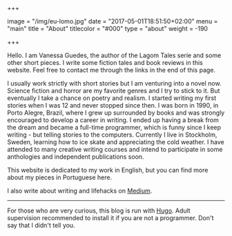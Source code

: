 +++

image = "/img/eu-lomo.jpg"
date = "2017-05-01T18:51:50+02:00"
menu = "main"
title = "About"
titlecolor = "#000"
type = "about"
weight = -190


+++

Hello. I am Vanessa Guedes, the author of the Lagom Tales serie and some other short pieces. I write some fiction tales and book reviews in this website. Feel free to contact me through the links in the end of this page.

I usually work strictly with short stories but I am venturing into a novel now. Science fiction and horror are my favorite genres and I try to stick to it. But eventually I take a chance on poetry and realism.
I started writing my first stories when I was 12 and never stopped since then. I was born in 1990, in Porto Alegre, Brazil,  where I grew up surrounded by books and was strongly encouraged to develop a career in writing. I ended up having a break from the dream and became a full-time programmer, which is funny since I keep writing - but telling stories to the computers.  Currently I live in Stockholm, Sweden, learning how to ice skate and appreciating the cold weather.
I have attended to many creative writing courses and intend to participate in some anthologies and independent publications soon.

This website is dedicated to my work in English, but you can find more about my pieces in Portuguese here.

I also write about writing and lifehacks on [Medium](https://medium.com/@sayhellotovanessa).


_________

For those who are very curious, this blog is run with [Hugo](http://gohugo.io/). Adult supervision recommended to install it if you are not a programmer. Don't say that I didn't tell you.
